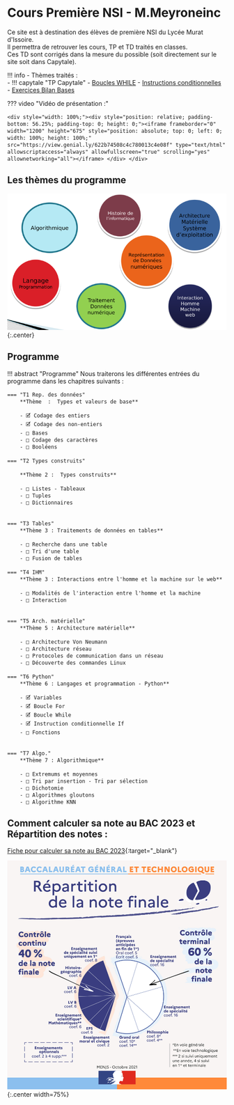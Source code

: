 Cours Première NSI - M.Meyroneinc
===

Ce site est à destination des élèves de première NSI du Lycée Murat d'Issoire.<br>
Il permettra de retrouver les cours, TP et TD traités en classes.<br>
Ces TD sont corrigés dans la mesure du possible (soit directement sur le site soit dans Capytale).

!!! info 
    - Thèmes traités :  
        - !!! capytale "TP Capytale"
            - [Boucles WHILE](https://capytale2.ac-paris.fr/web/c/58b1-658638/mcer)
            - [Instructions conditionnelles](https://capytale2.ac-paris.fr/web/c/1760-639728/mcer)  
            - [Exercices Bilan Bases](https://capytale2.ac-paris.fr/web/c/47b7-774746/mcer)


??? video  "Vidéo de présentation :" 

    <div style="width: 100%;"><div style="position: relative; padding-bottom: 56.25%; padding-top: 0; height: 0;"><iframe frameborder="0" width="1200" height="675" style="position: absolute; top: 0; left: 0; width: 100%; height: 100%;" src="https://view.genial.ly/622b74508c4c780013c4e08f" type="text/html" allowscriptaccess="always" allowfullscreen="true" scrolling="yes" allownetworking="all"></iframe> </div> </div>

## Les thèmes du programme

![image](Divers/7themes2.png){:.center}


## Programme
!!! abstract "Programme"
    Nous traiterons les différentes entrées du programme dans les chapitres suivants :
    
    === "T1 Rep. des données"
        **Thème  :  Types et valeurs de base**  

        - 🗹 Codage des entiers
        - 🗹 Codage des non-entiers
        - □ Bases
        - □ Codage des caractères
        - □ Booléens

    === "T2 Types construits"

        **Thème 2 :  Types construits**  

        - □ Listes - Tableaux 
        - □ Tuples    
        - □ Dictionnaires  


    === "T3 Tables"
        **Thème 3 : Traitements de données en tables**

        - □ Recherche dans une table
        - □ Tri d'une table
        - □ Fusion de tables
    
    === "T4 IHM"
        **Thème 3 : Interactions entre l'homme et la machine sur le web**

        - □ Modalités de l'interaction entre l'homme et la machine
        - □ Interaction 


    === "T5 Arch. matérielle"
        **Thème 5 : Architecture matérielle**

        - □ Architecture Von Neumann
        - □ Architecture réseau
        - □ Protocoles de communication dans un réseau
        - □ Découverte des commandes Linux

    === "T6 Python"
        **Thème 6 : Langages et programmation - Python**

        - 🗹 Variables
        - 🗹 Boucle For
        - 🗹 Boucle While
        - 🗹 Instruction conditionnelle If
        - □ Fonctions


    === "T7 Algo."
        **Thème 7 : Algorithmique**

        - □ Extremums et moyennes
        - □ Tri par insertion - Tri par sélection
        - □ Dichotomie
        - □ Algorithmes gloutons
        - □ Algorithme KNN

## Comment calculer sa note au BAC 2023 et Répartition des notes :

[Fiche pour calculer sa note au BAC 2023](Divers/data/el-ve-de-premiere-comment-calculer-note-bac-2022-94490.pdf){:target="_blank"} 

![](Divers/r-partition-de-la-note-finale.jpg){:.center width=75%}